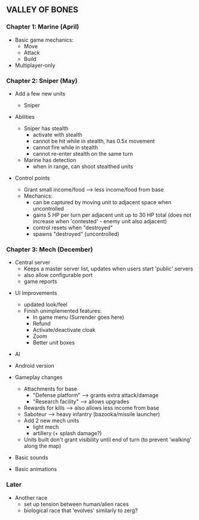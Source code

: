 ## VALLEY OF BONES

### Chapter 1: Marine (April)

- Basic game mechanics:
    - Move
    - Attack
    - Build
- Multiplayer-only

### Chapter 2: Sniper (May)

- Add a few new units
    - Sniper

- Abilities
    - Sniper has stealth
        - activate with stealth
        - cannot be hit while in stealth, has 0.5x movement
        - cannot fire while in stealth
        - cannot re-enter stealth on the same turn
    - Marine has detection
        - when in range, can shoot stealthed units

- Control points
    - Grant small income/food --> less income/food from base
    - Mechanics:
        - can be captured by moving unit to adjacent space when uncontrolled
        - gains 5 HP per turn per adjacent unit up to 30 HP total (does not increase when 'contested' - enemy unit also adjacent)
        - control resets when "destroyed"
        - spawns "destroyed" (uncontrolled)

### Chapter 3: Mech (December)

+ Central server
    + Keeps a master server list, updates when users start 'public' servers
    + also allow configurable port
    + game reports
- UI Improvements
    + updated look/feel
    - Finish unimplemented features:
        + In game menu (Surrender goes here)
        - Refund
        - Activate/deactivate cloak
        + Zoom
        - Better unit boxes
- AI
- Android version

- Gameplay changes
    - Attachments for base
        - "Defense platform" --> grants extra attack/damage
        - "Research facility" --> allows upgrades
    - Rewards for kills --> also allows less income from base
    - Saboteur --> heavy infantry (bazooka/missile launcher)
    - Add 2 new mech units
        + light mech
        - artillery (+ splash damage?)
    - Units built don't grant visibility until end of turn (to prevent 'walking' along the map)
- Basic sounds
- Basic animations

### Later
- Another race
    - set up tension between human/alien races
    - biological race that 'evolves' similarly to zerg?
